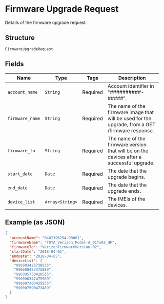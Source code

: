 
# Firmware Upgrade Request

Details of the firmware upgrade request.

## Structure

`FirmwareUpgradeRequest`

## Fields

| Name | Type | Tags | Description |
|  --- | --- | --- | --- |
| `account_name` | `String` | Required | Account identifier in "##########-#####". |
| `firmware_name` | `String` | Required | The name of the firmware image that will be used for the upgrade, from a GET /firmware response. |
| `firmware_to` | `String` | Required | The name of the firmware version that will be on the devices after a successful upgrade. |
| `start_date` | `Date` | Required | The date that the upgrade begins. |
| `end_date` | `Date` | Required | The date that the upgrade ends. |
| `device_list` | `Array<String>` | Required | The IMEIs of the devices. |

## Example (as JSON)

```json
{
  "accountName": "0402196254-00001",
  "firmwareName": "FOTA_Verizon_Model-A_01To02_HF",
  "firmwareTo": "VerizonFirmwareVersion-02",
  "startDate": "2018-04-01",
  "endDate": "2018-04-05",
  "deviceList": [
    "990003425730535",
    "990000473475989",
    "990005733420535",
    "990000347475989",
    "990007303425535",
    "990007590473489"
  ]
}
```

